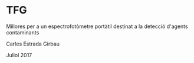 # TFG
Millores per a un espectrofotòmetre portàtil destinat a la detecció d'agents contaminants

Carles Estrada Girbau

Juliol 2017
